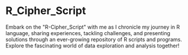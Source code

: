 # R_Cipher_Script
Embark on the "R-Cipher_Script" with me as I chronicle my journey in R language, sharing experiences, tackling challenges, and presenting solutions through an ever-growing repository of R scripts and programs. Explore the fascinating world of data exploration and analysis together!
